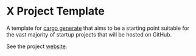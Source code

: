 # X Project Template

A template for [cargo generate](https://github.com/cargo-generate/cargo-generate) that aims to be a starting point suitable for
the vast majority of startup projects that will be hosted on GitHub.

See the project [website](https://x-pt.github.io).
